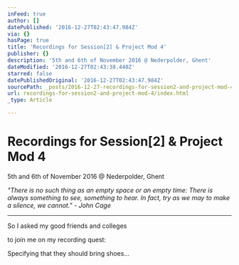 ```yaml
---
inFeed: true
author: []
datePublished: '2016-12-27T02:43:47.984Z'
via: {}
hasPage: true
title: 'Recordings for Session[2] & Project Mod 4'
publisher: {}
description: '5th and 6th of November 2016 @ Nederpolder, Ghent'
dateModified: '2016-12-27T02:43:38.440Z'
starred: false
datePublishedOriginal: '2016-12-27T02:43:47.984Z'
sourcePath: _posts/2016-12-27-recordings-for-session2-and-project-mod-4.md
url: recordings-for-session2-and-project-mod-4/index.html
_type: Article

---
```

# Recordings for Session\[2\] & Project Mod 4

5th and 6th of November 2016 @ Nederpolder, Ghent

_"There is no such thing as an empty space or an empty time: There is always something to see, something to hear. In fact, try as we may to make a silence, we cannot." - John Cage_

---

So I asked my good friends and colleges

to join me on my recording quest:

Specifying that they should bring shoes...